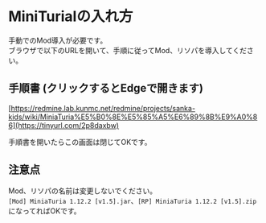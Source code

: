 # MiniTurialの入れ方

手動でのMod導入が必要です。  
ブラウザで以下のURLを開いて、手順に従ってMod、リソパを導入してください。

## 手順書 (クリックするとEdgeで開きます)
[https://redmine.lab.kunmc.net/redmine/projects/sanka-kids/wiki/MiniaTuria%E5%B0%8E%E5%85%A5%E6%89%8B%E9%A0%86](https://tinyurl.com/2p8daxbw)  

手順書を開いたらこの画面は閉じてOKです。

## 注意点
Mod、リソパの名前は変更しないでください。  
`[Mod] MiniaTuria 1.12.2 [v1.5].jar`、`[RP] MiniaTuria 1.12.2 [v1.5].zip` になってればOKです。  
